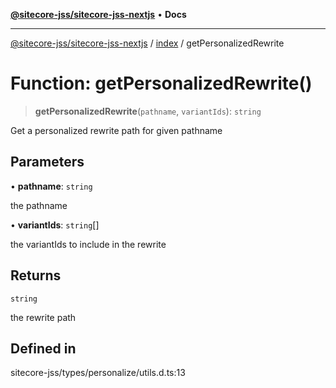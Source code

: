 [**@sitecore-jss/sitecore-jss-nextjs**](../../README.md) • **Docs**

***

[@sitecore-jss/sitecore-jss-nextjs](../../README.md) / [index](../README.md) / getPersonalizedRewrite

# Function: getPersonalizedRewrite()

> **getPersonalizedRewrite**(`pathname`, `variantIds`): `string`

Get a personalized rewrite path for given pathname

## Parameters

• **pathname**: `string`

the pathname

• **variantIds**: `string`[]

the variantIds to include in the rewrite

## Returns

`string`

the rewrite path

## Defined in

sitecore-jss/types/personalize/utils.d.ts:13
